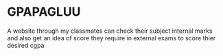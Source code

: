 # GPAPAGLUU
A website through my classmates can check their subject internal marks and also get an idea of score they require in external exams to score thier desired cgpa 
